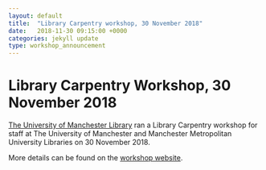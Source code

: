 ```yaml
---
layout: default
title:  "Library Carpentry workshop, 30 November 2018"
date:   2018-11-30 09:15:00 +0000
categories: jekyll update
type: workshop_announcement
---
```

# Library Carpentry Workshop, 30 November 2018

[The University of Manchester Library](https://www.manchester.ac.uk/library) ran a Library Carpentry workshop for staff at The University of Manchester and Manchester Metropolitan University Libraries 
on 30 November 2018.

More details can be found on the [workshop website](https://uom-nilani.github.io/2018-11-30-Manchester/).
